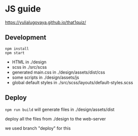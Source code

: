 # JS guide

https://yulialugovaya.github.io/that1quiz/

## Development

```
npm install
npm start
```

* HTML in ./design
* scss in ./src/scss
* generated main.css in ./design/assets/dist/css
* some scripts in ./design/assets/js
* global default styles in ./src/scss/layouts/default-styles.scss


## Deploy

`npm run build` will generate files in ./design/assets/dist

deploy all the files from ./design to the web-server

we used branch "deploy" for this
